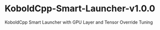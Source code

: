 # KoboldCpp-Smart-Launcher-v1.0.0
KoboldCpp Smart Launcher with GPU Layer and Tensor Override Tuning
